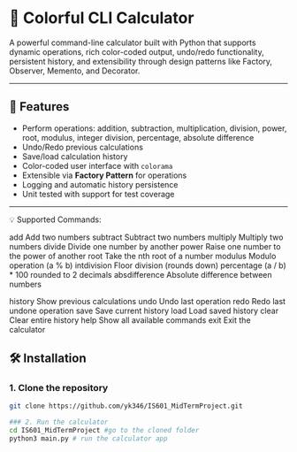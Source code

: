 # 🧮 Colorful CLI Calculator

A powerful command-line calculator built with Python that supports dynamic operations, rich color-coded output, undo/redo functionality, persistent history, and extensibility through design patterns like Factory, Observer, Memento, and Decorator.

---

## 🚀 Features

- Perform operations: addition, subtraction, multiplication, division, power, root, modulus, integer division, percentage, absolute difference
- Undo/Redo previous calculations
- Save/load calculation history
- Color-coded user interface with `colorama`
- Extensible via **Factory Pattern** for operations
- Logging and automatic history persistence
- Unit tested with support for test coverage

---

💡 Supported Commands:

add             Add two numbers
subtract        Subtract two numbers
multiply        Multiply two numbers
divide          Divide one number by another
power           Raise one number to the power of another
root            Take the nth root of a number
modulus         Modulo operation (a % b)
intdivision     Floor division (rounds down)
percentage      (a / b) * 100 rounded to 2 decimals
absdifference   Absolute difference between numbers

history         Show previous calculations
undo            Undo last operation
redo            Redo last undone operation
save            Save current history
load            Load saved history
clear           Clear entire history
help            Show all available commands
exit            Exit the calculator

## 🛠️ Installation

### 1. Clone the repository

```bash
git clone https://github.com/yk346/IS601_MidTermProject.git

### 2. Run the calculator
cd IS601_MidTermProject #go to the cloned folder
python3 main.py # run the calculator app